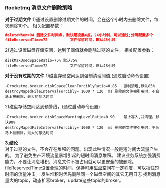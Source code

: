 ### Rocketmq 消息文件删除策略

**对于过期文件**
 1)通过设置删除过期文件的时间，会在这个小时内去删除文件，每次删除10个。
 相关配置参数：

```json
deleteWhen=04 删除文件时间点，默认是凌晨4点，24小时制，可以通过;分隔配置多个
fileReservedTime=72          文件保留时间，默认48小时    
```

2)通过设置磁盘存储空间，达到了阈值就会删除过期的文件。
 相关配置参数：

```
diskMaxUsedSpaceRatio=75% 默认75%
fileReservedTime=72          文件保留时间，默认48小时
```

**对于没有过期的文件**
 1)磁盘存储空间达到强制清理阈值,(通过启动命令设置)

```
-Drocketmq.broker.diskSpaceCleanForciblyRatio=0.85   强制清理,默认85%
destroyMapedFileIntervalForcibly= 1000 * 120  ms 删除的文件被引用时，不会马上被删除，最大的存活时间
```

2)磁盘存储空间达到预警线，(通过启动命令设置)

```
-Drocketmq.broker.diskSpaceWarningLevelRatio=0.90    禁止写入,并清理，默认90%
destroyMapedFileIntervalForcibly= 1000 * 120  ms 删除的文件被引用时，不会马上被删除，最大的存活时间
```

**3.结论**    
 对于过期的文件，不会存在堆积的问题。出现此种情况一般是短时间大流量产生的。
 为了避免生产环境流量暴增引起的短时间消息堆积。
 建议业务系统加强消费能力，不要让消息堆积，消息文件不被占用就可以更安全的被删除。
 fileReservedTime设置合理的时间，保持可用磁盘空间在一定程度，可以挡住短时间的流量冲击。
 发生堆积时优先删除同一个磁盘空间的其它无用日志
 找到消息量大的topic，动态扩容broker，update这些topic的broker。